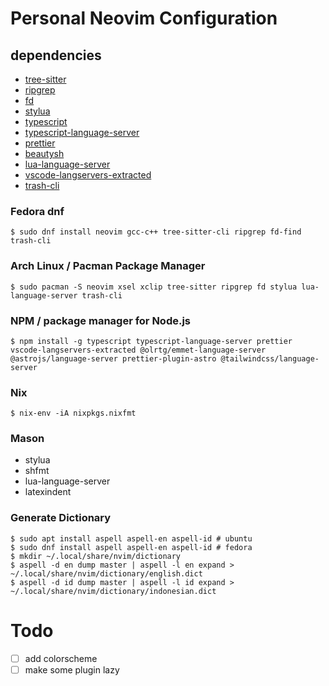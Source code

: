 # Personal Neovim Configuration

## dependencies

- [tree-sitter](https://github.com/tree-sitter/tree-sitter)
- [ripgrep](https://github.com/BurntSushi/ripgrep)
- [fd](https://github.com/sharkdp/fd)
- [stylua](https://github.com/JohnnyMorganz/StyLua)
- [typescript](https://github.com/microsoft/TypeScript)
- [typescript-language-server](https://github.com/typescript-language-server/typescript-language-server)
- [prettier](https://github.com/prettier/prettier)
- [beautysh](https://github.com/lovesegfault/beautysh)
- [lua-language-server](https://github.com/sumneko/)
- [vscode-langservers-extracted](https://github.com/hrsh7th/vscode-langservers-extracted)
- [trash-cli](https://github.com/andreafrancia/trash-cli)

### Fedora dnf

```shell
$ sudo dnf install neovim gcc-c++ tree-sitter-cli ripgrep fd-find trash-cli
```

### Arch Linux / Pacman Package Manager

```shell
$ sudo pacman -S neovim xsel xclip tree-sitter ripgrep fd stylua lua-language-server trash-cli
```

### NPM / package manager for Node.js

```shell
$ npm install -g typescript typescript-language-server prettier vscode-langservers-extracted @olrtg/emmet-language-server @astrojs/language-server prettier-plugin-astro @tailwindcss/language-server
```

### Nix

```shell
$ nix-env -iA nixpkgs.nixfmt
```

### Mason

- stylua
- shfmt
- lua-language-server
- latexindent

### Generate Dictionary

```shell
$ sudo apt install aspell aspell-en aspell-id # ubuntu
$ sudo dnf install aspell aspell-en aspell-id # fedora
$ mkdir ~/.local/share/nvim/dictionary
$ aspell -d en dump master | aspell -l en expand > ~/.local/share/nvim/dictionary/english.dict
$ aspell -d id dump master | aspell -l id expand > ~/.local/share/nvim/dictionary/indonesian.dict
```

# Todo

- [ ] add colorscheme
- [ ] make some plugin lazy
